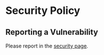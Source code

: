 # Security Policy

## Reporting a Vulnerability

Please report in the [security page](https://github.com/delpa-org/delpa-org.github.io/security/advisories).
